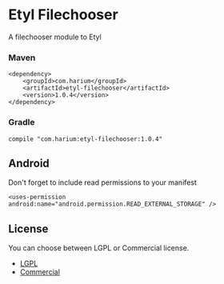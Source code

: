 # Etyl Filechooser

A filechooser module to Etyl

### Maven
```
<dependency>
    <groupId>com.harium</groupId>
    <artifactId>etyl-filechooser</artifactId>
    <version>1.0.4</version>
</dependency>
```

### Gradle

```
compile "com.harium:etyl-filechooser:1.0.4"
```

## Android

Don't forget to include read permissions to your manifest

```
<uses-permission android:name="android.permission.READ_EXTERNAL_STORAGE" />
```

## License
You can choose between LGPL or Commercial license.

- [LGPL](http://www.gnu.org/licenses/lgpl.txt)
- [Commercial](http://www.harium.com/licenses/commercial.txt)





